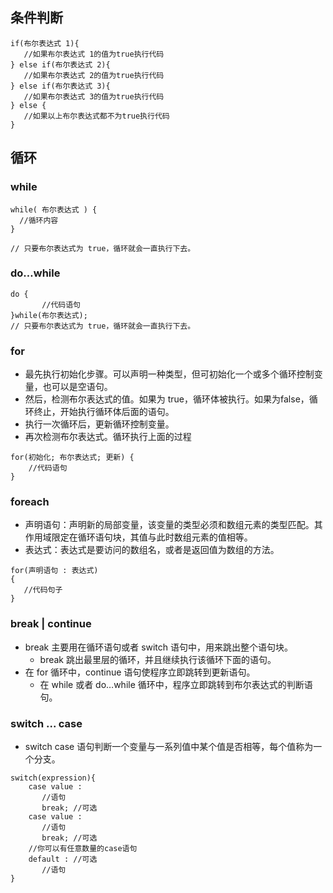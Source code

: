 ## 条件判断
```
if(布尔表达式 1){
   //如果布尔表达式 1的值为true执行代码
} else if(布尔表达式 2){
   //如果布尔表达式 2的值为true执行代码
} else if(布尔表达式 3){
   //如果布尔表达式 3的值为true执行代码
} else {
   //如果以上布尔表达式都不为true执行代码
}
```


## 循环
### while
```
while( 布尔表达式 ) {
  //循环内容
}

// 只要布尔表达式为 true，循环就会一直执行下去。
```
### do…while 

```
do {
       //代码语句
}while(布尔表达式);
// 只要布尔表达式为 true，循环就会一直执行下去。

```

### for

- 最先执行初始化步骤。可以声明一种类型，但可初始化一个或多个循环控制变量，也可以是空语句。
- 然后，检测布尔表达式的值。如果为 true，循环体被执行。如果为false，循环终止，开始执行循环体后面的语句。
- 执行一次循环后，更新循环控制变量。
- 再次检测布尔表达式。循环执行上面的过程

```
for(初始化; 布尔表达式; 更新) {
    //代码语句
}
```

### foreach 
- 声明语句：声明新的局部变量，该变量的类型必须和数组元素的类型匹配。其作用域限定在循环语句块，其值与此时数组元素的值相等。
- 表达式：表达式是要访问的数组名，或者是返回值为数组的方法。
```
for(声明语句 : 表达式)
{
   //代码句子
}
```

### break | continue

- break 主要用在循环语句或者 switch 语句中，用来跳出整个语句块。
  - break 跳出最里层的循环，并且继续执行该循环下面的语句。
- 在 for 循环中，continue 语句使程序立即跳转到更新语句。
  - 在 while 或者 do…while 循环中，程序立即跳转到布尔表达式的判断语句。

### switch ... case
- switch case 语句判断一个变量与一系列值中某个值是否相等，每个值称为一个分支。
```
switch(expression){
    case value :
       //语句
       break; //可选
    case value :
       //语句
       break; //可选
    //你可以有任意数量的case语句
    default : //可选
       //语句
}
```
